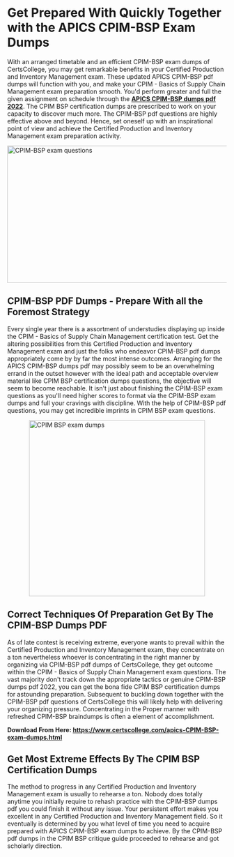 <h1><strong>Get Prepared With Quickly Together with the APICS CPIM-BSP Exam Dumps&nbsp;</strong></h1>
<p><span style="font-weight: 400;">With an arranged timetable and an efficient  CPIM-BSP exam dumps of CertsCollege, you may get remarkable benefits in your Certified Production and Inventory Management exam. These updated APICS CPIM-BSP pdf dumps will function with you, and make your CPIM - Basics of Supply Chain Management exam preparation smooth. You'd perform greater and full the given assignment on schedule through the <strong><a href="https://www.certscollege.com/apics-CPIM-BSP-exam-dumps.html">APICS CPIM-BSP dumps pdf 2022</a></strong>. The CPIM BSP certification dumps are prescribed to work on your capacity to discover much more. The  CPIM-BSP pdf questions are highly effective above and beyond. Hence, set oneself up with an inspirational point of view and achieve the Certified Production and Inventory Management exam preparation activity.&nbsp;</span></p>
<p><span style="font-weight: 400;"><img style="display: block; margin-left: auto; margin-right: auto;" src="https://i.ibb.co/CPDK3ps/Yellow-and-Blue-Initiative-Blog-Banner.png" alt="CPIM-BSP exam questions" width="559" height="315" /></span></p>
<h2><strong>CPIM-BSP PDF Dumps - Prepare With all the Foremost Strategy</strong></h2>
<p><span style="font-weight: 400;">Every single year there is a assortment of understudies displaying up inside the CPIM - Basics of Supply Chain Management certification test. Get the altering possibilities from this Certified Production and Inventory Management exam and just the folks who endeavor CPIM-BSP pdf dumps appropriately come by by far the most intense outcomes. Arranging for the APICS CPIM-BSP dumps pdf may possibly seem to be an overwhelming errand in the outset however with the ideal path and acceptable overview material like CPIM BSP certification dumps questions, the objective will seem to become reachable. It isn't just about finishing the CPIM-BSP exam questions as you'll need higher scores to format via the CPIM-BSP exam dumps and full your cravings with discipline. With the help of CPIM-BSP pdf questions, you may get incredible imprints in CPIM BSP exam questions.</span></p>
<p><span style="font-weight: 400;"><a href="https://tinyurl.com/yaebz9fj"><img style="display: block; margin-left: auto; margin-right: auto;" src="https://i.ibb.co/9tMrhdY/Teacher-Appreciation-Invitation.png" alt="CPIM BSP exam dumps " width="404" height="404" /></a></span></p>
<h2><strong>Correct Techniques Of Preparation Get By The CPIM-BSP Dumps PDF</strong></h2>
<p><span style="font-weight: 400;">As of late contest is receiving extreme, everyone wants to prevail within the Certified Production and Inventory Management exam, they concentrate on a ton nevertheless whoever is concentrating in the right manner by organizing via CPIM-BSP pdf dumps of CertsCollege, they get outcome within the CPIM - Basics of Supply Chain Management exam questions. The vast majority don't track down the appropriate tactics or genuine CPIM-BSP dumps pdf 2022, you can get the bona fide CPIM BSP certification dumps for astounding preparation. Subsequent to buckling down together with the  CPIM-BSP pdf questions of CertsCollege this will likely help with delivering your organizing pressure. Concentrating in the Proper manner with refreshed CPIM-BSP braindumps is often a element of accomplishment.</span></p>
<p><span style="font-weight: 400;"><strong>Download From Here: <a href="https://www.certscollege.com/apics-CPIM-BSP-exam-dumps.html">https://www.certscollege.com/apics-CPIM-BSP-exam-dumps.html</a></strong></span></p>
<h2><strong>Get Most Extreme Effects By The CPIM BSP Certification Dumps</strong></h2>
<p><span style="font-weight: 400;">The method to progress in any Certified Production and Inventory Management exam is usually to rehearse a ton. Nobody does totally anytime you initially require to rehash practice with the CPIM-BSP dumps pdf you could finish it without any issue. Your persistent effort makes you excellent in any Certified Production and Inventory Management field. So it eventually is determined by you what level of time you need to acquire prepared with APICS CPIM-BSP exam dumps to achieve. By the CPIM-BSP pdf dumps in the CPIM BSP critique guide proceeded to rehearse and got scholarly direction.</span></p>
